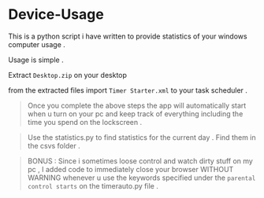 # Device-Usage
This is a python script i have written to provide statistics of your windows computer usage . 

Usage is simple .

Extract 
```Desktop.zip```
on your desktop 

from the extracted files 
import 
```Timer Starter.xml```
to your task scheduler .

>Once you complete the above steps the app will automatically start when u turn on your pc and keep track of everything including 
the time you spend on the lockscreen .

>Use the statistics.py to find statistics for the current day . Find them in the csvs folder .

>BONUS : Since i sometimes loose control and watch dirty stuff on my pc ,  I added code to immediately close your browser WITHOUT WARNING whenever u use the keywords specified under the ```parental control starts``` on the timerauto.py file .
